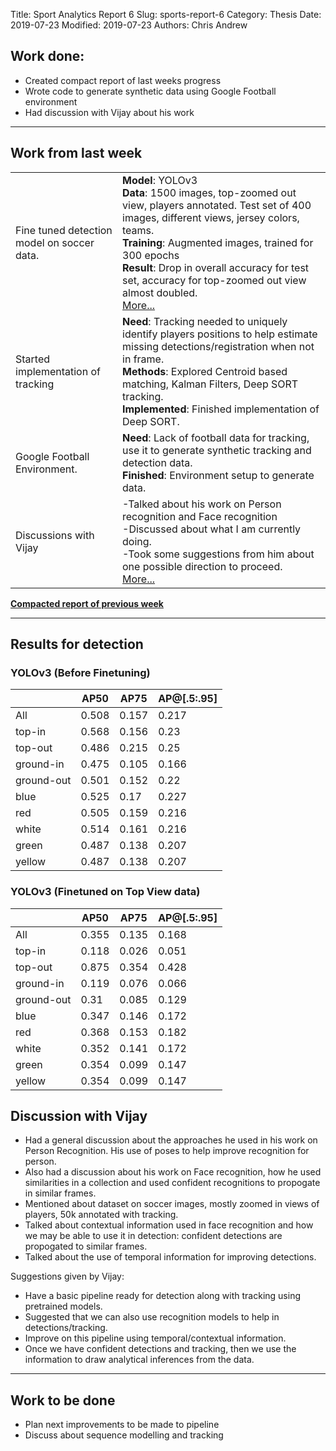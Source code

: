 Title: Sport Analytics Report 6
Slug: sports-report-6
Category: Thesis
Date: 2019-07-23
Modified: 2019-07-23
Authors: Chris Andrew


## Work done:
- Created compact report of last weeks progress
- Wrote code to generate synthetic data using Google Football environment
- Had discussion with Vijay about his work

-------
## Work from last week

|  |  |
| --- | --- |
| Fine tuned detection model on soccer data. | **Model**: YOLOv3 <br> **Data**: 1500 images, top-zoomed out view, players annotated. Test set of 400 images, different views, jersey colors, teams. <br> **Training**: Augmented images, trained for 300 epochs <br> **Result**: Drop in overall accuracy for test set, accuracy for top-zoomed out view almost doubled. <br> <a href="#results"> More... </a>|
| Started implementation of tracking | **Need**: Tracking needed to uniquely identify players positions to help estimate missing detections/registration when not in frame. <br> **Methods**: Explored Centroid based matching, Kalman Filters, Deep SORT tracking. <br> **Implemented**: Finished implementation of Deep SORT.|
|Google Football Environment.| **Need**: Lack of football data for tracking, use it to generate synthetic tracking and detection data. <br> **Finished**: Environment setup to generate data.|
| Discussions with Vijay | -Talked about his work on Person recognition and Face recognition <br> -Discussed about what I am currently doing. <br> -Took some suggestions from him about one possible direction to proceed. <br> <a href="#discussion"> More... </a>|


<b> <a href="{filename}/pdfs/report-1.pdf"> Compacted report of previous week </a> </b> <br>

--------
<a id="results"></a>
## Results for detection

### YOLOv3 (Before Finetuning)

|            | AP50  | AP75  | AP@[.5:.95] |
|------------|-------|-------|-------------|
| All        | 0.508 | 0.157 | 0.217       |
| top-in     | 0.568 | 0.156 | 0.23        |
| top-out    | 0.486 | 0.215 | 0.25        |
| ground-in  | 0.475 | 0.105 | 0.166       |
| ground-out | 0.501 | 0.152 | 0.22        |
| blue       | 0.525 | 0.17  | 0.227       |
| red        | 0.505 | 0.159 | 0.216       |
| white      | 0.514 | 0.161 | 0.216       |
| green      | 0.487 | 0.138 | 0.207       |
| yellow     | 0.487 | 0.138 | 0.207       |


### YOLOv3 (Finetuned on Top View data)

|            | AP50  | AP75  | AP@[.5:.95] |
|------------|-------|-------|-------------|
| All        | 0.355 | 0.135 | 0.168       |
| top-in     | 0.118 | 0.026 | 0.051       |
| top-out    | 0.875 | 0.354 | 0.428       |
| ground-in  | 0.119 | 0.076 | 0.066       |
| ground-out | 0.31  | 0.085 | 0.129       |
| blue       | 0.347 | 0.146 | 0.172       |
| red        | 0.368 | 0.153 | 0.182       |
| white      | 0.352 | 0.141 | 0.172       |
| green      | 0.354 | 0.099 | 0.147       |
| yellow     | 0.354 | 0.099 | 0.147       |


<a id="discussion"></a>
## Discussion with Vijay
- Had a general discussion about the approaches he used in his work on Person Recognition. His use of poses to help improve recognition for person.
- Also had a discussion about his work on Face recognition, how he used similarities in a collection and used confident recognitions to propogate in similar frames.
- Mentioned about dataset on soccer images, mostly zoomed in views of players, 50k annotated with tracking.
- Talked about contextual information used in face recognition and how we may be able to use it in detection: confident detections are propogated to similar frames.
- Talked about the use of temporal information for improving detections.


Suggestions given by Vijay:
- Have a basic pipeline ready for detection along with tracking using pretrained models.
- Suggested that we can also use recognition models to help in detections/tracking.
- Improve on this pipeline using temporal/contextual information.
- Once we have confident detections and tracking, then we use the information to draw analytical inferences from the data.

-------
## Work to be done
- Plan next improvements to be made to pipeline
- Discuss about sequence modelling and tracking
